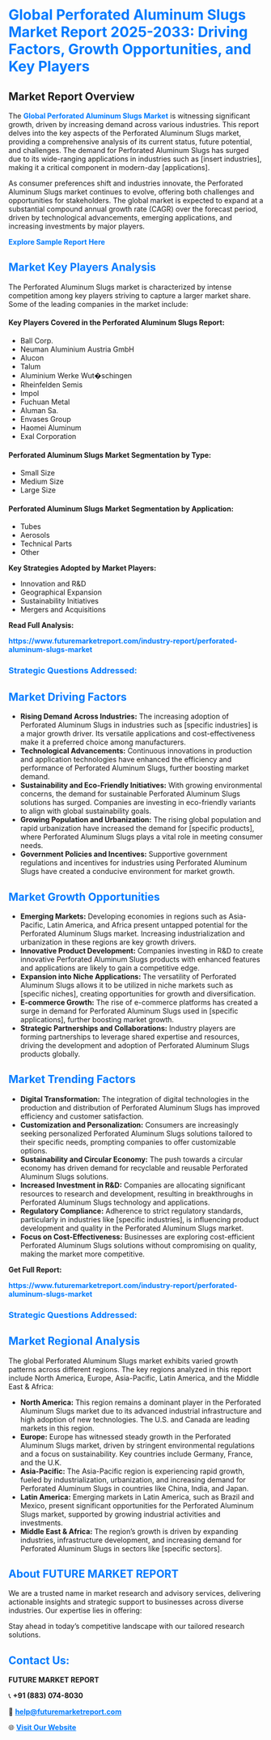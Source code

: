 <h1 style="color: #007BFF;">Global Perforated Aluminum Slugs Market Report 2025-2033: Driving Factors, Growth Opportunities, and Key Players</h1>

<section id="overview">
<h2>Market Report Overview</h2>
<p>The <a href="https://www.futuremarketreport.com/industry-report/perforated-aluminum-slugs-market" style="color: #007BFF; text-decoration: none;"><strong>Global Perforated Aluminum Slugs Market</strong></a> is witnessing significant growth, driven by increasing demand across various industries. This report delves into the key aspects of the Perforated Aluminum Slugs market, providing a comprehensive analysis of its current status, future potential, and challenges. The demand for Perforated Aluminum Slugs has surged due to its wide-ranging applications in industries such as [insert industries], making it a critical component in modern-day [applications].</p>
<p>As consumer preferences shift and industries innovate, the Perforated Aluminum Slugs market continues to evolve, offering both challenges and opportunities for stakeholders. The global market is expected to expand at a substantial compound annual growth rate (CAGR) over the forecast period, driven by technological advancements, emerging applications, and increasing investments by major players.</p>
</section>

<section id="overview">
<p><a href="https://www.futuremarketreport.com/request-sample/reportId=42457" style="color: #007BFF; text-decoration: none;"><strong>Explore Sample Report Here</strong></a></p>
</section>

<section id="key-players">
<h2 style="color: #007BFF;">Market Key Players Analysis</h2>
<p>The Perforated Aluminum Slugs market is characterized by intense competition among key players striving to capture a larger market share. Some of the leading companies in the market include:</p>
<h4>Key Players Covered in the Perforated Aluminum Slugs Report:</h4>
<ul><li>Ball Corp.</li><li>Neuman Aluminium Austria GmbH</li><li>Alucon</li><li>Talum</li><li>Aluminium Werke Wut�schingen</li><li>Rheinfelden Semis</li><li>Impol</li><li>Fuchuan Metal</li><li>Aluman Sa.</li><li>Envases Group</li><li>Haomei Aluminum</li><li>Exal Corporation</li></ul>
<h4>Perforated Aluminum Slugs Market Segmentation by Type:</h4>
<ul><li>Small Size</li><li>Medium Size</li><li>Large Size</li></ul>

<h4>Perforated Aluminum Slugs Market Segmentation by Application:</h4>
<ul><li>Tubes</li><li>Aerosols</li><li>Technical Parts</li><li>Other</li></ul>
<p><strong>Key Strategies Adopted by Market Players:</strong></p>
<ul>
<li>Innovation and R&D</li>
<li>Geographical Expansion</li>
<li>Sustainability Initiatives</li>
<li>Mergers and Acquisitions</li>
</ul>
</section>

<section>
<p><strong>Read Full Analysis: </strong></p><a href="https://www.futuremarketreport.com/industry-report/perforated-aluminum-slugs-market" style="color: #007BFF; text-decoration: none;"><strong>https://www.futuremarketreport.com/industry-report/perforated-aluminum-slugs-market</strong></a>
<h3 style="color: #007BFF;">Strategic Questions Addressed:</h3>
</section>

<section id="driving-factors">
<h2 style="color: #007BFF;">Market Driving Factors</h2>
<ul>
<li><strong>Rising Demand Across Industries:</strong> The increasing adoption of Perforated Aluminum Slugs in industries such as [specific industries] is a major growth driver. Its versatile applications and cost-effectiveness make it a preferred choice among manufacturers.</li>
<li><strong>Technological Advancements:</strong> Continuous innovations in production and application technologies have enhanced the efficiency and performance of Perforated Aluminum Slugs, further boosting market demand.</li>
<li><strong>Sustainability and Eco-Friendly Initiatives:</strong> With growing environmental concerns, the demand for sustainable Perforated Aluminum Slugs solutions has surged. Companies are investing in eco-friendly variants to align with global sustainability goals.</li>
<li><strong>Growing Population and Urbanization:</strong> The rising global population and rapid urbanization have increased the demand for [specific products], where Perforated Aluminum Slugs plays a vital role in meeting consumer needs.</li>
<li><strong>Government Policies and Incentives:</strong> Supportive government regulations and incentives for industries using Perforated Aluminum Slugs have created a conducive environment for market growth.</li>
</ul>
</section>

<section id="growth-opportunities">
<h2 style="color: #007BFF;">Market Growth Opportunities</h2>
<ul>
<li><strong>Emerging Markets:</strong> Developing economies in regions such as Asia-Pacific, Latin America, and Africa present untapped potential for the Perforated Aluminum Slugs market. Increasing industrialization and urbanization in these regions are key growth drivers.</li>
<li><strong>Innovative Product Development:</strong> Companies investing in R&D to create innovative Perforated Aluminum Slugs products with enhanced features and applications are likely to gain a competitive edge.</li>
<li><strong>Expansion into Niche Applications:</strong> The versatility of Perforated Aluminum Slugs allows it to be utilized in niche markets such as [specific niches], creating opportunities for growth and diversification.</li>
<li><strong>E-commerce Growth:</strong> The rise of e-commerce platforms has created a surge in demand for Perforated Aluminum Slugs used in [specific applications], further boosting market growth.</li>
<li><strong>Strategic Partnerships and Collaborations:</strong> Industry players are forming partnerships to leverage shared expertise and resources, driving the development and adoption of Perforated Aluminum Slugs products globally.</li>
</ul>
</section>

<section id="trending-factors">
<h2 style="color: #007BFF;">Market Trending Factors</h2>
<ul>
<li><strong>Digital Transformation:</strong> The integration of digital technologies in the production and distribution of Perforated Aluminum Slugs has improved efficiency and customer satisfaction.</li>
<li><strong>Customization and Personalization:</strong> Consumers are increasingly seeking personalized Perforated Aluminum Slugs solutions tailored to their specific needs, prompting companies to offer customizable options.</li>
<li><strong>Sustainability and Circular Economy:</strong> The push towards a circular economy has driven demand for recyclable and reusable Perforated Aluminum Slugs solutions.</li>
<li><strong>Increased Investment in R&D:</strong> Companies are allocating significant resources to research and development, resulting in breakthroughs in Perforated Aluminum Slugs technology and applications.</li>
<li><strong>Regulatory Compliance:</strong> Adherence to strict regulatory standards, particularly in industries like [specific industries], is influencing product development and quality in the Perforated Aluminum Slugs market.</li>
<li><strong>Focus on Cost-Effectiveness:</strong> Businesses are exploring cost-efficient Perforated Aluminum Slugs solutions without compromising on quality, making the market more competitive.</li>
</ul>
</section>

<section>
<p><strong>Get Full Report: </strong></p><a href="https://www.futuremarketreport.com/industry-report/perforated-aluminum-slugs-market" style="color: #007BFF; text-decoration: none;"><strong>https://www.futuremarketreport.com/industry-report/perforated-aluminum-slugs-market</strong></a>
<h3 style="color: #007BFF;">Strategic Questions Addressed:</h3>
</section>


<section id="regional-analysis">
<h2 style="color: #007BFF;">Market Regional Analysis</h2>
<p>The global Perforated Aluminum Slugs market exhibits varied growth patterns across different regions. The key regions analyzed in this report include North America, Europe, Asia-Pacific, Latin America, and the Middle East & Africa:</p>
<ul>
<li><strong>North America:</strong> This region remains a dominant player in the Perforated Aluminum Slugs market due to its advanced industrial infrastructure and high adoption of new technologies. The U.S. and Canada are leading markets in this region.</li>
<li><strong>Europe:</strong> Europe has witnessed steady growth in the Perforated Aluminum Slugs market, driven by stringent environmental regulations and a focus on sustainability. Key countries include Germany, France, and the U.K.</li>
<li><strong>Asia-Pacific:</strong> The Asia-Pacific region is experiencing rapid growth, fueled by industrialization, urbanization, and increasing demand for Perforated Aluminum Slugs in countries like China, India, and Japan.</li>
<li><strong>Latin America:</strong> Emerging markets in Latin America, such as Brazil and Mexico, present significant opportunities for the Perforated Aluminum Slugs market, supported by growing industrial activities and investments.</li>
<li><strong>Middle East & Africa:</strong> The region’s growth is driven by expanding industries, infrastructure development, and increasing demand for Perforated Aluminum Slugs in sectors like [specific sectors].</li>
</ul>
</section>

<footer>
<h2 style="color: #007BFF;">About FUTURE MARKET REPORT</h2>
<p>We are a trusted name in market research and advisory services, delivering actionable insights and strategic support to businesses across diverse industries. Our expertise lies in offering:</p>

<p>Stay ahead in today’s competitive landscape with our tailored research solutions.</p>

<h2 style="color: #007BFF;">Contact Us:</h2>
<p><strong>FUTURE MARKET REPORT</strong></p>
<p>📞 <strong>+91 (883) 074-8030</strong></p>
<p>📧 <strong><a href="mailto:help@futuremarketreport.com" style="color: #007BFF;">help@futuremarketreport.com</a></strong></p>
<p>🌐 <strong><a href="https://www.futuremarketreport.com/" style="color: #007BFF;">Visit Our Website</a></strong></p>
</footer>